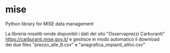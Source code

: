 # mise
Python library for MISE data management

La libreria miselib rende disponibli i dati del sito "Osservaprezzi Carburanti" https://carburanti.mise.gov.it/ e gestisce in modo automatico
il download dei due files "prezzo_alle_8.csv" e "anagrafica_impianti_attivi.csv"

